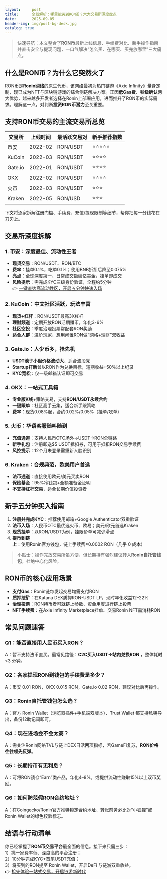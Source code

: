 ```yaml
---
layout:     post
title:      全线解析：哪里能买到RON币？六大交易所深度盘点
date:       2025-09-05
header-img: img/post-bg-desk.jpg
catalog: true
---
```


> 快速导航：本文整合了**RON币**最新上线信息、手续费对比、新手操作指南并直击安全与提现问题，一口气解决“怎么买、在哪买、买完放哪里”三大痛点。

## 什么是RON币？为什么它突然火了
RON币是**Ronin网络**的原生代币，该网络最初为热门链游《Axie Infinity》量身定制，现已成为NFT与区块链游戏的综合侧链解决方案。正因**低Gas费**、**秒级确认**两大优势，越来越多开发者选择在Ronin上部署应用，进而推升了RON币的实际需求。理解这一点，对判断**投资RON币潜力**至关重要。

## 支持RON币交易的主流交易所总览
| 交易所 | 上线时间 | 最活跃交易对 | 新手推荐指数
|-------|---------|--------------| -------------
| 币安  | 2022-02 | RON/USDT      | ⭐⭐⭐⭐⭐
| KuCoin| 2022-03 | RON/USDT      | ⭐⭐⭐⭐
| Gate.io | 2022-01 | RON/USDT    | ⭐⭐⭐⭐
| OKX   | 2022-02 | RON/USDT      | ⭐⭐⭐⭐
| 火币  | 2022-03 | RON/USDT      | ⭐⭐⭐
| Kraken| 2022-05 | RON/USD       | ⭐⭐⭐

下文将逐家拆解注册门槛、手续费、充值/提现限制等细节，帮你把每一分钱花在刀刃上。

## 交易所深度拆解

### 1. 币安：深度最佳、流动性王者
- **现货交易**：RON/USDT、RON/BTC  
- **费率**：挂单0.1%，吃单0.1%；使用BNB折扣后降至0.075%  
- **亮点**：全球深度第一，日常成交额破亿美金，挂单即成交  
- **风险提示**：需完成KYC三级身份验证，全程约5分钟  
👉 [一键直达高流动性区，开启五分钟快速入场](https://okxdog.com/)

### 2. KuCoin：中文社区活跃，玩法丰富
- **现货+杠杆**：RON/USDT最高3X杠杆  
- **理财频道**：定期开放RON活期赚币，年化3-6%  
- **社区空投**：季度治理投票常配套RON奖励  
- **适合人群**：进阶玩家，想用闲置RON做“网格+理财”双收益

### 3. Gate.io：人少币多，抢先机
- **USDT池子小但价格波动大**，适合波段党  
- **Startup打新**曾以RON作为兑换目标，短期收益+50%以上纪录  
- **KYC宽松**：仅一级邮箱认证即可交易

### 4. OKX：一站式工具箱
- **专业版K线**+策略交易，支持**RON/USDT永续合约**  
- **一键跟单**：社区高手云集，适合新手跟策略  
- **费率**：现货0.08%起，合约0.02%/0.05%（挂单/吃单）

### 5. 火币：华语客服随叫随到
- **充值通道**：支持人民币OTC场外→USDT→RON全链路  
- **新手礼包**：注册即送$5 USDT抵扣券，可用于抵扣RON交易手续费
- **风控提示**：12个月未登录需重新人脸识别

### 6. Kraken：合规典范，欧美用户首选
- **法币通道**：直接使用欧元/美元买卖RON  
- **保险基金**：95%冷钱包+全额准备金证明  
- **不支持杠杆交易**，适合长期价值投资者

## 新手五分钟买入指南
1. **注册并完成KYC**：推荐使用邮箱+Google Authenticator双重验证  
2. **法币入场**：人民币OTC最优选火币、欧易；美元/欧元首选Kraken  
3. **现货挂单**：以RON/USDT为例，挂限价单可减少滑点  
4. **提币到链上**：使用Ronin官方钱包，链上手续费≈0.0002 RON（几乎 0 成本）  

> 小贴士：操作完放交易所虽方便，但长期持有强烈建议转入**Ronin自托管钱包**，杜绝中心化风险。

## RON币的核心应用场景
- **支付Gas**：Ronin链每发起交易均需支付RON  
- **质押挖矿**：在Katana DEX质押RON-USDT LP，现时年化收益12–22%  
- **治理投票**：RON持币者可就链上参数、资金用度进行链上投票  
- **NFT手续费**：在Axie Infinity Marketplace挂单、交易Ronin NFT需消耗RON

## 常见问题速答

### Q1：能否直接用人民币买入RON？  
A：暂不支持法币直买。最常见路径：**C2C买入USDT→站内兑换RON** ，整体耗时 <3 分钟。

### Q2：各家提现RON到钱包的手续费是多少？  
A：币安 0.01 RON，OKX 0.015 RON，Gate.io 0.02 RON，建议对比后再操作。

### Q3：Ronin自托管钱包怎么选？  
A：官方 Ronin Wallet（浏览器插件+手机端双版本）、Trust Wallet 都支持私钥导出，备份12助记词即可。

### Q4：现在进场会不会太高？  
A：需关注Ronin网络TVL与链上DEX日活两项指标，若GameFi复苏，**RON价格往往领先反弹**。

### Q5：长期持币有无利息？  
A：可将RON锁仓“Earn”类产品，年化4–8%，或提供流动性赚取15%以上双币奖励。

### Q6：如何防范假RON合约地址？  
A：在Coingecko/Ronin官方推特锁定合约地址，转账前务必比对“小狐狸”或Ronin Wallet的绿色校验标志。

## 结语与行动清单
你已经掌握了**RON币交易平台**最全面的信息。接下来只需三步：  
1）挑一家费率低、深度高的平台注册；  
2）10分钟完成KYC+首笔USDT充值；  
3）将买到的RON提至 Ronin Wallet，开启DeFi 与链游双重收益。  
👉 [抢先体验一站式交易，开启链游新时代](https://okxdog.com/)